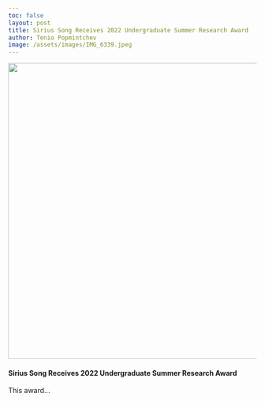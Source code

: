 ```yaml
---
toc: false
layout: post
title: Sirius Song Receives 2022 Undergraduate Summer Research Award
author: Tenio Popmintchev
image: /assets/images/IMG_6339.jpeg
---
```

<div style="align-items: center;">
  <img id="postImage" style="width: 600px;" src="{{site.baseurl}}/assets/images/people/IMG_6339.jpeg">
</div>

#### Sirius Song Receives 2022 Undergraduate Summer Research Award

This award...